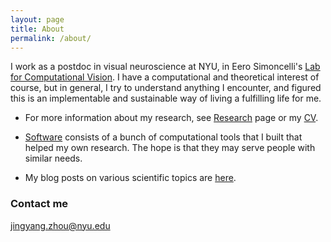 ```yaml
---
layout: page
title: About
permalink: /about/
---
```


I work as a postdoc in visual neuroscience at NYU, in Eero Simoncelli's [Lab for Computational Vision](https://www.cns.nyu.edu/~lcv/). I have a computational and theoretical interest of course, but in general, I try to understand anything I encounter, and figured this is an implementable and sustainable way of living a fulfilling life for me.

* For more information about my research, see [Research]({{site.baseurl}}/research/) page or my [CV]({{site.baseurl}}/docs/ZhouCV_2020April.pdf). 

* [Software]({{site.baseurl}}/software/) consists of a bunch of computational tools that I built that helped my own research. The hope is that they may serve people with similar needs. 

* My blog posts on various scientific topics are [here]({{site.baseurl}}/blog/).


### Contact me
[jingyang.zhou@nyu.edu](mailto:jingyang.zhou@nyu.edu)    


